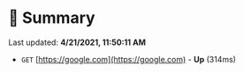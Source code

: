 # 📖 Summary
Last updated: **4/21/2021, 11:50:11 AM**

- `GET` [https://google.com](https://google.com) - **Up** (314ms)
